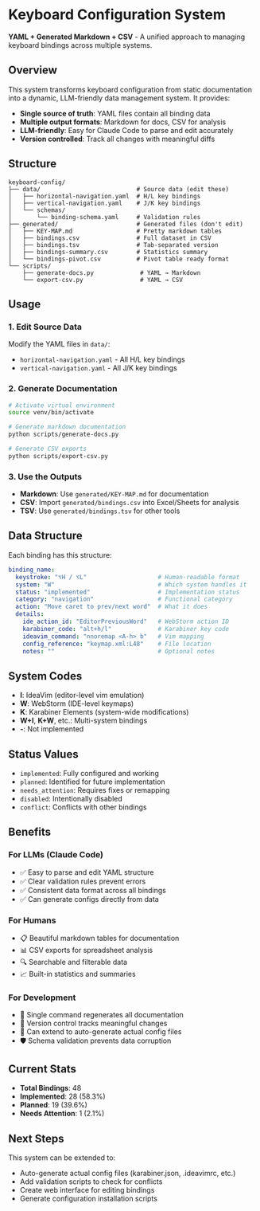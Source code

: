 # Keyboard Configuration System

**YAML + Generated Markdown + CSV** - A unified approach to managing keyboard bindings across multiple systems.

## Overview

This system transforms keyboard configuration from static documentation into a dynamic, LLM-friendly data management system. It provides:

- **Single source of truth**: YAML files contain all binding data
- **Multiple output formats**: Markdown for docs, CSV for analysis  
- **LLM-friendly**: Easy for Claude Code to parse and edit accurately
- **Version controlled**: Track all changes with meaningful diffs

## Structure

```
keyboard-config/
├── data/                           # Source data (edit these)
│   ├── horizontal-navigation.yaml  # H/L key bindings
│   ├── vertical-navigation.yaml    # J/K key bindings  
│   └── schemas/
│       └── binding-schema.yaml     # Validation rules
├── generated/                      # Generated files (don't edit)
│   ├── KEY-MAP.md                  # Pretty markdown tables
│   ├── bindings.csv                # Full dataset in CSV
│   ├── bindings.tsv                # Tab-separated version
│   ├── bindings-summary.csv        # Statistics summary
│   └── bindings-pivot.csv          # Pivot table ready format
└── scripts/
    ├── generate-docs.py             # YAML → Markdown
    └── export-csv.py                # YAML → CSV
```

## Usage

### 1. Edit Source Data
Modify the YAML files in `data/`:
- `horizontal-navigation.yaml` - All H/L key bindings
- `vertical-navigation.yaml` - All J/K key bindings

### 2. Generate Documentation
```bash
# Activate virtual environment
source venv/bin/activate

# Generate markdown documentation
python scripts/generate-docs.py

# Generate CSV exports
python scripts/export-csv.py
```

### 3. Use the Outputs
- **Markdown**: Use `generated/KEY-MAP.md` for documentation
- **CSV**: Import `generated/bindings.csv` into Excel/Sheets for analysis
- **TSV**: Use `generated/bindings.tsv` for other tools

## Data Structure

Each binding has this structure:

```yaml
binding_name:
  keystroke: "⌥H / ⌥L"                    # Human-readable format
  system: "W"                             # Which system handles it
  status: "implemented"                   # Implementation status
  category: "navigation"                  # Functional category
  action: "Move caret to prev/next word"  # What it does
  details:
    ide_action_id: "EditorPreviousWord"   # WebStorm action ID
    karabiner_code: "alt+h/l"             # Karabiner key code
    ideavim_command: "nnoremap <A-h> b"   # Vim mapping
    config_reference: "keymap.xml:L48"    # File location
    notes: ""                             # Optional notes
```

## System Codes

- **I**: IdeaVim (editor-level vim emulation)
- **W**: WebStorm (IDE-level keymaps)  
- **K**: Karabiner Elements (system-wide modifications)
- **W+I**, **K+W**, etc.: Multi-system bindings
- **-**: Not implemented

## Status Values

- `implemented`: Fully configured and working
- `planned`: Identified for future implementation  
- `needs_attention`: Requires fixes or remapping
- `disabled`: Intentionally disabled
- `conflict`: Conflicts with other bindings

## Benefits

### For LLMs (Claude Code)
- ✅ Easy to parse and edit YAML structure
- ✅ Clear validation rules prevent errors
- ✅ Consistent data format across all bindings
- ✅ Can generate configs directly from data

### For Humans
- 📋 Beautiful markdown tables for documentation
- 📊 CSV exports for spreadsheet analysis
- 🔍 Searchable and filterable data
- 📈 Built-in statistics and summaries

### For Development  
- 🚀 Single command regenerates all documentation
- 📝 Version control tracks meaningful changes
- 🔄 Can extend to auto-generate actual config files
- 🛡️ Schema validation prevents data corruption

## Current Stats

- **Total Bindings**: 48
- **Implemented**: 28 (58.3%)
- **Planned**: 19 (39.6%)
- **Needs Attention**: 1 (2.1%)

## Next Steps

This system can be extended to:
- Auto-generate actual config files (karabiner.json, .ideavimrc, etc.)
- Add validation scripts to check for conflicts
- Create web interface for editing bindings
- Generate configuration installation scripts